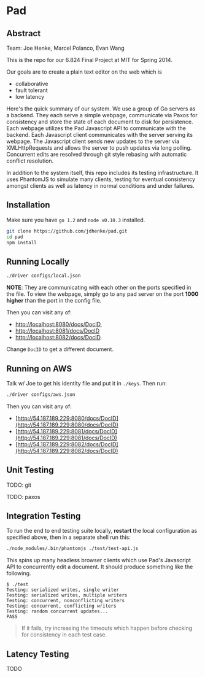Pad
===

## Abstract

Team: Joe Henke, Marcel Polanco, Evan Wang

This is the repo for our 6.824 Final Project at MIT for Spring 2014.

Our goals are to create a plain text editor on the web which is

* collaborative
* fault tolerant
* low latency

Here's the quick summary of our system.
We use a group of Go servers as a backend.
They each serve a simple webpage, communicate via Paxos for consistency and store the state of each document to disk for persistence.
Each webpage utilizes the Pad Javascript API to communicate with the backend.
Each Javascript client communicates with the server serving its webpage.
The Javascript client sends new updates to the server via XMLHttpRequests and allows the server to push updates via long polling.
Concurrent edits are resolved through git style rebasing with automatic conflict resolution.

In addition to the system itself, this repo includes its testing infrastructure.
It uses PhantomJS to simulate many clients, testing for eventual consistency amongst clients as well as latency in normal conditions and under failures.

## Installation

Make sure you have `go 1.2` and `node v0.10.3` installed.

```bash
git clone https://github.com/jdhenke/pad.git
cd pad
npm install
```

## Running Locally

```bash
./driver configs/local.json
```

**NOTE**: They are communicating with each other on the ports specified in the file.
To view the webpage, simply go to any pad server on the port **1000 higher** than the port in the config file.

Then you can visit any of:

* [http://localhost:8080/docs/DocID](http://localhost:8080/docs/DocID),
* [http://localhost:8081/docs/DocID](http://localhost:8081/docs/DocID)
* [http://localhost:8082/docs/DocID](http://localhost:8082/docs/DocID).

Change `DocID` to get a different document.

## Running on AWS

Talk w/ Joe to get his identity file and put it in `./keys`. Then run:

```bash
./driver configs/aws.json
```

Then you can visit any of:

  * [http://54.187.189.229:8080/docs/DocID](http://54.187.189.229:8080/docs/DocID)
  * [http://54.187.189.229:8081/docs/DocID](http://54.187.189.229:8081/docs/DocID)
  * [http://54.187.189.229:8082/docs/DocID](http://54.187.189.229:8082/docs/DocID)

## Unit Testing

TODO: git

TODO: paxos

## Integration Testing

To run the end to end testing suite locally, **restart** the local configuration as specified above, then in a separate shell run this:

```bash
./node_modules/.bin/phantomjs ./test/test-api.js
```

This spins up many headless browser clients which use Pad's Javascript API to concurrently edit a document.
It should produce something like the following.

    $ ./test
    Testing: serialized writes, single writer
    Testing: serialized writes, multiple writers
    Testing: concurrent, nonconflicting writers
    Testing: concurrent, conflicting writers
    Testing: random concurrent updates...
    PASS

> If it fails, try increasing the timeouts which happen before checking for consistency in each test case.

## Latency Testing

TODO
